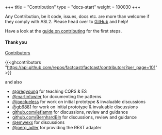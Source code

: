 +++
title = "Contribution"
type = "docs-start"
weight = 100030
+++

Any Contribution, be it code, issues, docs etc. are more than welcome if they comply with ASL2. Please head over to
[GitHub](https://github.com/factcast/factcast) and help!

Have a look at the [guide on contributing](https://github.com/factcast/factcast/blob/master/CONTRIBUTING.md) for the first steps.

#### Thank you

[Contributors](https://github.com/factcast/factcast/graphs/contributors)

{{<ghcontributors
"https://api.github.com/repos/factcast/factcast/contributors?per_page=101" >}}

and also

- [@gregyoung](https://twitter.com/gregyoung) for teaching CQRS & ES
- [@martinfowler](https://twitter.com/martinfowler) for documenting the patterns
- [@joeclueless](https://twitter.com/joeclueless) for work on initial prototype & invaluable discussions
- [@gb6881](https://twitter.com/gb6881) for work on initial prototype & invaluable discussions
- [github.com/leflamm](https://github.com/leflamm) for discussions, review and guidance
- [github.com/BernhardBln](https://github.com/BernhardBln) for discussions, review and guidance
- [@emwexx](https://twitter.com/emwexx) for discussions
- [@joerg_adler](https://twitter.com/joerg_adler) for providing the REST adapter
